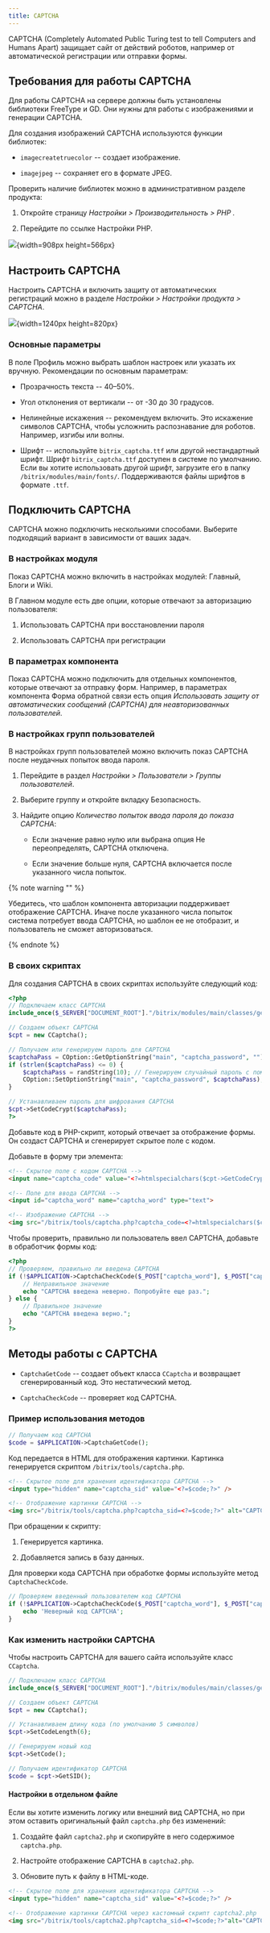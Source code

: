 ```yaml
---
title: CAPTCHA
---
```


CAPTCHA (Completely Automated Public Turing test to tell Computers and Humans Apart) защищает сайт от действий роботов, например от автоматической регистрации или отправки формы.

## Требования для работы CAPTCHA

Для работы CAPTCHA на сервере должны быть установлены библиотеки FreeType и GD. Они нужны для работы с изображениями и генерации CAPTCHA.

Для создания изображений CAPTCHA используются функции библиотек:

-  `imagecreatetruecolor` -- создает изображение.

-  `imagejpeg` -- сохраняет его в формате JPEG.

Проверить наличие библиотек можно в административном разделе продукта:

1. Откройте страницу *Настройки > Производительность > PHP .*

2. Перейдите по ссылке Настройки PHP.

![](./captcha.png){width=908px height=566px}

## Настроить CAPTCHA

Настроить CAPTCHA и включить защиту от автоматических регистраций можно в разделе *Настройки > Настройки продукта > CAPTCHA*.

![](./captcha-2.png){width=1240px height=820px}

### Основные параметры

В поле Профиль можно выбрать шаблон настроек или указать их вручную. Рекомендации по основным параметрам:

-  Прозрачность текста -- 40–50%.

-  Угол отклонения от вертикали -- от -30 до 30 градусов.

-  Нелинейные искажения -- рекомендуем включить. Это искажение символов CAPTCHA, чтобы усложнить распознавание для роботов. Например, изгибы или волны.

-  Шрифт  -- используйте `bitrix_captcha.ttf` или другой нестандартный шрифт. Шрифт `bitrix_captcha.ttf` доступен в системе по умолчанию. Если вы хотите использовать другой шрифт, загрузите его в папку `/bitrix/modules/main/fonts/`. Поддерживаются файлы шрифтов в формате `.ttf`.

## Подключить CAPTCHA

CAPTCHA можно подключить несколькими способами. Выберите подходящий вариант в зависимости от ваших задач.

### В настройках модуля

Показ CAPTCHA можно включить в настройках модулей: Главный, Блоги и Wiki.

В Главном модуле есть две опции, которые отвечают за авторизацию пользователя:

1. Использовать CAPTCHA при восстановлении пароля

2. Использовать CAPTCHA при регистрации

### В параметрах компонента

Показ CAPTCHA можно подключить для отдельных компонентов, которые отвечают за отправку форм. Например, в параметрах компонента Форма обратной связи есть опция *Использовать защиту от автоматических сообщений (CAPTCHA) для неавторизованных пользователей*.

### В настройках групп пользователей

В настройках групп пользователей можно включить показ CAPTCHA после неудачных попыток ввода пароля.

1. Перейдите в раздел *Настройки > Пользователи > Группы пользователей*.

2. Выберите группу и откройте вкладку Безопасность.

3. Найдите опцию *Количество попыток ввода пароля до показа CAPTCHA*:

   -  Если значение равно нулю или выбрана опция Не переопределять, CAPTCHA отключена.

   -  Если значение больше нуля, CAPTCHA включается после указанного числа попыток.

{% note warning "" %}

Убедитесь, что шаблон компонента авторизации поддерживает отображение CAPTCHA. Иначе после указанного числа попыток система потребует ввода CAPTCHA, но шаблон ее не отобразит, и пользователь не сможет авторизоваться.

{% endnote %}

### В своих скриптах

Для создания CAPTCHA в своих скриптах используйте следующий код:

```php
<?php
// Подключаем класс CAPTCHA
include_once($_SERVER["DOCUMENT_ROOT"]."/bitrix/modules/main/classes/general/captcha.php");

// Создаем объект CAPTCHA
$cpt = new CCaptcha();

// Получаем или генерируем пароль для CAPTCHA
$captchaPass = COption::GetOptionString("main", "captcha_password", "");
if (strlen($captchaPass) <= 0) {
    $captchaPass = randString(10); // Генерируем случайный пароль с помощью функции randString
    COption::SetOptionString("main", "captcha_password", $captchaPass); // Сохраняем пароль
}

// Устанавливаем пароль для шифрования CAPTCHA
$cpt->SetCodeCrypt($captchaPass);
?>
```

Добавьте код в PHP-скрипт, который отвечает за отображение формы. Он создаст CAPTCHA и сгенерирует скрытое поле с кодом.

Добавьте в форму три элемента:

```html
<!-- Скрытое поле с кодом CAPTCHA -->
<input name="captcha_code" value="<?=htmlspecialchars($cpt->GetCodeCrypt());?>" type="hidden">

<!-- Поле для ввода CAPTCHA -->
<input id="captcha_word" name="captcha_word" type="text">

<!-- Изображение CAPTCHA -->
<img src="/bitrix/tools/captcha.php?captcha_code=<?=htmlspecialchars($cpt->GetCodeCrypt());?>">
```

Чтобы проверить, правильно ли пользователь ввел CAPTCHA, добавьте в обработчик формы код:

```php
<?php
// Проверяем, правильно ли введена CAPTCHA
if (!$APPLICATION->CaptchaCheckCode($_POST["captcha_word"], $_POST["captcha_code"])) {
    // Неправильное значение
    echo "CAPTCHA введена неверно. Попробуйте еще раз.";
} else {
    // Правильное значение
    echo "CAPTCHA введена верно.";
}
?>
```

## Методы работы с CAPTCHA

-  `CaptchaGetCode` -- создает объект класса `CCaptcha` и возвращает сгенерированный код. Это нестатический метод.

-  `CaptchaCheckCode` -- проверяет код CAPTCHA.

### Пример использования методов

```php
// Получаем код CAPTCHA
$code = $APPLICATION->CaptchaGetCode();
```

Код передается в HTML для отображения картинки. Картинка генерируется скриптом `/bitrix/tools/captcha.php`.

```html
<!-- Скрытое поле для хранения идентификатора CAPTCHA -->
<input type="hidden" name="captcha_sid" value="<?=$code;?>" />

<!-- Отображение картинки CAPTCHA -->
<img src="/bitrix/tools/captcha.php?captcha_sid=<?=$code;?>" alt="CAPTCHA" />
```

При обращении к скрипту:

1. Генерируется картинка.

2. Добавляется запись в базу данных.

Для проверки кода CAPTCHA при обработке формы используйте метод `CaptchaCheckCode`.

```php
// Проверяем введенный пользователем код CAPTCHA
if (!$APPLICATION->CaptchaCheckCode($_POST["captcha_word"], $_POST["captcha_sid"])) {
    echo 'Неверный код CAPTCHA';
}
```

### Как изменить настройки CAPTCHA

Чтобы настроить CAPTCHA для вашего сайта используйте класс `CCaptcha`.

```php
// Подключаем класс CAPTCHA
include_once($_SERVER["DOCUMENT_ROOT"]."/bitrix/modules/main/classes/general/captcha.php");

// Создаем объект CAPTCHA
$cpt = new CCaptcha();

// Устанавливаем длину кода (по умолчанию 5 символов)
$cpt->SetCodeLength(6);

// Генерируем новый код
$cpt->SetCode();

// Получаем идентификатор CAPTCHA
$code = $cpt->GetSID();
```

#### Настройки в отдельном файле

Если вы хотите изменить логику или внешний вид CAPTCHA, но при этом оставить оригинальный файл `captcha.php` без изменений:

1. Создайте файл `captcha2.php` и скопируйте в него содержимое `captcha.php`.

2. Настройте отображение CAPTCHA в `captcha2.php`.

3. Обновите путь к файлу в HTML-коде.

```html
<!-- Скрытое поле для хранения идентификатора CAPTCHA -->
<input type="hidden" name="captcha_sid" value="<?=$code;?>" />

<!-- Отображение картинки CAPTCHA через кастомный скрипт captcha2.php  -->
<img src="/bitrix/tools/captcha2.php?captcha_sid=<?=$code;?>"alt="CAPTCHA" />
```